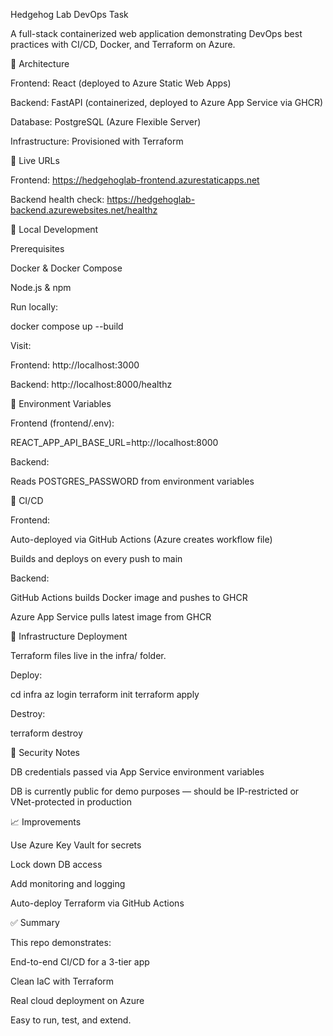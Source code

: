 Hedgehog Lab DevOps Task

A full-stack containerized web application demonstrating DevOps best practices with CI/CD, Docker, and Terraform on Azure.

🧱 Architecture

Frontend: React (deployed to Azure Static Web Apps)

Backend: FastAPI (containerized, deployed to Azure App Service via GHCR)

Database: PostgreSQL (Azure Flexible Server)

Infrastructure: Provisioned with Terraform

🚀 Live URLs

Frontend: https://hedgehoglab-frontend.azurestaticapps.net

Backend health check: https://hedgehoglab-backend.azurewebsites.net/healthz

🧪 Local Development

Prerequisites

Docker & Docker Compose

Node.js & npm

Run locally:

docker compose up --build

Visit:

Frontend: http://localhost:3000

Backend: http://localhost:8000/healthz

🧩 Environment Variables

Frontend (frontend/.env):

REACT_APP_API_BASE_URL=http://localhost:8000

Backend:

Reads POSTGRES_PASSWORD from environment variables

🔁 CI/CD

Frontend:

Auto-deployed via GitHub Actions (Azure creates workflow file)

Builds and deploys on every push to main

Backend:

GitHub Actions builds Docker image and pushes to GHCR

Azure App Service pulls latest image from GHCR

🔧 Infrastructure Deployment

Terraform files live in the infra/ folder.

Deploy:

cd infra
az login
terraform init
terraform apply

Destroy:

terraform destroy

🔐 Security Notes

DB credentials passed via App Service environment variables

DB is currently public for demo purposes — should be IP-restricted or VNet-protected in production

📈 Improvements

Use Azure Key Vault for secrets

Lock down DB access

Add monitoring and logging

Auto-deploy Terraform via GitHub Actions

✅ Summary

This repo demonstrates:

End-to-end CI/CD for a 3-tier app

Clean IaC with Terraform

Real cloud deployment on Azure

Easy to run, test, and extend.

